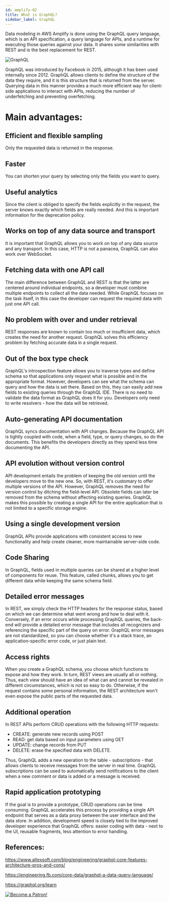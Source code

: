 ```yaml
---
id: amplify-02
title: What is GraphQL?
sidebar_label: GraphQL
---
```


Data modeling in AWS Amplify is done using the GraphQL query language, which is an API specification, a query language for APIs, and a runtime for executing those queries against your data. It shares some similarities with REST and is the best replacement for REST.

![GraphQL](https://miro.medium.com/max/4800/1*CC4lauyfn1b2MdxqPrv1SA.png)

GraphQL was introduced by Facebook in 2015, although it has been used internally since 2012. GraphQL allows clients to define the structure of the data they require, and it is this structure that is returned from the server. Querying data in this manner provides a much more efficient way for client-side applications to interact with APIs, reducing the number of underfetching and preventing overfetching.

# Main advantages:

## Efficient and flexible sampling

Only the requested data is returned in the response.

## Faster

You can shorten your query by selecting only the fields you want to query.

## Useful analytics

Since the client is obliged to specify the fields explicitly in the request, the server knows exactly which fields are really needed. And this is important information for the deprecation policy.

## Works on top of any data source and transport

It is important that GraphQL allows you to work on top of any data source and any transport. In this case, HTTP is not a panacea, GraphQL can also work over WebSocket.

## Fetching data with one API call

The main difference between GraphQL and REST is that the latter are centered around individual endpoints, so a developer must combine multiple endpoints to collect all the data needed. While GraphQL focuses on the task itself, in this case the developer can request the required data with just one API call.

## No problem with over and under retrieval

REST responses are known to contain too much or insufficient data, which creates the need for another request. GraphQL solves this efficiency problem by fetching accurate data in a single request.

## Out of the box type check

GraphQL's introspection feature allows you to traverse types and define schema so that applications only request what is possible and in the appropriate format. However, developers can see what the schema can query and how the data is set there. Based on this, they can easily add new fields to existing queries through the GraphQL IDE. There is no need to validate the data format as GraphQL does it for you. Developers only need to write resolvers - how the data will be retrieved.

## Auto-generating API documentation

GraphQL syncs documentation with API changes. Because the GraphQL API is tightly coupled with code, when a field, type, or query changes, so do the documents. This benefits the developers directly as they spend less time documenting the API.

## API evolution without version control

API development entails the problem of keeping the old version until the developers move to the new one. So, with REST, it's customary to offer multiple versions of the API. However, GraphQL removes the need for version control by ditching the field-level API. Obsolete fields can later be removed from the schema without affecting existing queries. GraphQL makes this possible by creating a single API for the entire application that is not limited to a specific storage engine.

## Using a single development version

GraphQL APIs provide applications with consistent access to new functionality and help create cleaner, more maintainable server-side code.

## Code Sharing

In GraphQL, fields used in multiple queries can be shared at a higher level of components for reuse. This feature, called chunks, allows you to get different data while keeping the same schema field.

## Detailed error messages

In REST, we simply check the HTTP headers for the response status, based on which we can determine what went wrong and how to deal with it. Conversely, if an error occurs while processing GraphQL queries, the back-end will provide a detailed error message that includes all recognizers and referencing the specific part of the query on error.
GraphQL error messages are not standardized, so you can choose whether it's a stack trace, an application-specific error code, or just plain text.

## Access rights

When you create a GraphQL schema, you choose which functions to expose and how they work. In turn, REST views are usually all or nothing. Thus, each view should have an idea of ​​what can and cannot be revealed in different circumstances, which is not so easy to do. Otherwise, if the request contains some personal information, the REST architecture won't even expose the public parts of the requested data.

## Additional operation

In REST APIs perform CRUD operations with the following HTTP requests:

- CREATE: generate new records using POST
- READ: get data based on input parameters using GET
- UPDATE: change records from PUT
- DELETE: erase the specified data with DELETE.

Thus, GraphQL adds a new operation to the table - subscriptions - that allows clients to receive messages from the server in real time. GraphQL subscriptions can be used to automatically send notifications to the client when a new comment or data is added or a message is received.

## Rapid application prototyping

If the goal is to provide a prototype, CRUD operations can be time consuming. GraphQL accelerates this process by providing a single API endpoint that serves as a data proxy between the user interface and the data store. In addition, development speed is closely tied to the improved developer experience that GraphQL offers: easier coding with data - next to the UI, reusable fragments, less attention to error handling.

## References:

https://www.altexsoft.com/blog/engineering/graphql-core-features-architecture-pros-and-cons/

https://engineering.fb.com/core-data/graphql-a-data-query-language/

https://graphql.org/learn

[![Become a Patron!](/img/logo/patreon.jpg)](https://www.patreon.com/bePatron?u=31769291)
